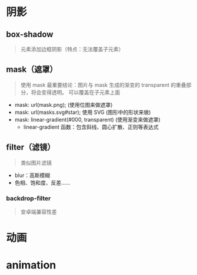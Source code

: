 # 阴影

## box-shadow

> 元素添加边框阴影（特点：无法覆盖子元素）

## mask（遮罩）

> 使用 mask 最重要结论：图片与 mask 生成的渐变的 transparent 的重叠部分，将会变得透明。
> 可以覆盖在子元素上面

- mask: url(mask.png); (使用位图来做遮罩)
- mask: url(masks.svg#star); 使用 SVG (图形中的形状来做)
- mask: linear-gradient(#000, transparent) (使用渐变来做遮罩)
  - linear-gradient 函数：包含斜线、圆心扩散、正则等表达式

## filter（滤镜）

> 类似图片滤镜

- blur：高斯模糊
- 色相、饱和度、反差……

### backdrop-filter

> 安卓端兼容性差

# 动画

# animation
